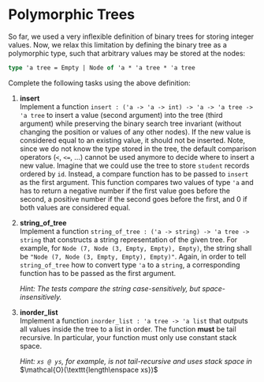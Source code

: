 # Polymorphic Trees
So far, we used a very inflexible definition of binary trees for storing integer values. Now, we relax this limitation by defining the binary tree as a polymorphic type, such that arbitrary values may be stored at the nodes:

```ocaml
type 'a tree = Empty | Node of 'a * 'a tree * 'a tree
```

Complete the following tasks using the above definition:

1. **insert**  
    Implement a function `insert : ('a -> 'a -> int) -> 'a -> 'a tree -> 'a tree` to insert a value (second argument) into the tree (third argument) while preserving the binary search tree invariant (without changing the position or values of any other nodes). If the new value is considered equal to an existing value, it should not be inserted. Note, since we do not know the type stored in the tree, the default comparison operators (`<`, `<=`, …) cannot be used anymore to decide where to insert a new value. Imagine that we could use the tree to store `student` records ordered by `id`. Instead, a compare function has to be passed to `insert` as the first argument. This function compares two values of type `'a` and has to return a negative number if the first value goes before the second, a positive number if the second goes before the first, and $0$ if both values are considered equal.

2. **string_of_tree**  
    Implement a function `string_of_tree : ('a -> string) -> 'a tree -> string` that constructs a string representation of the given tree. For example, for `Node (7, Node (3, Empty, Empty), Empty)`, the string shall be `"Node (7, Node (3, Empty, Empty), Empty)"`. Again, in order to tell `string_of_tree` how to convert type `'a` to a `string`, a corresponding function has to be passed as the first argument.

    *Hint: The tests compare the string case-sensitively, but space-insensitively.*

3. **inorder_list**  
    Implement a function `inorder_list : 'a tree -> 'a list` that outputs all values inside the tree to a list in order. The function **must** be tail recursive. In particular, your function must only use constant stack space.

    *Hint: `xs @ ys`, for example, is not tail-recursive and uses stack space in* $\mathcal{O}(\texttt{length\enspace xs})$
